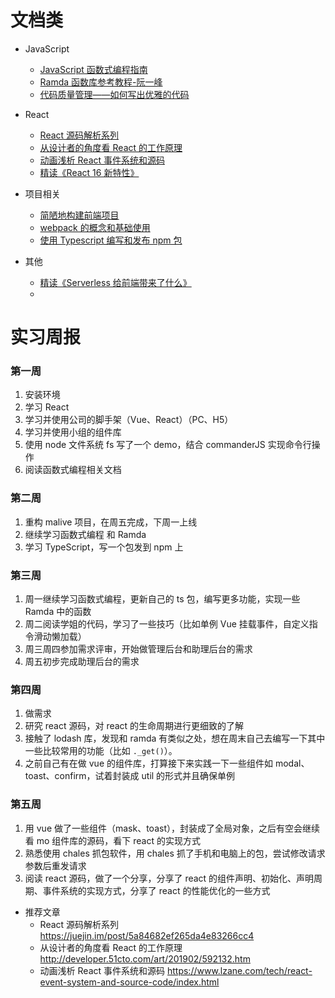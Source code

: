 # 文档类

* JavaScript
  * [JavaScript 函数式编程指南](https://llh911001.gitbooks.io/mostly-adequate-guide-chinese/content/)
  * [Ramda 函数库参考教程-阮一峰](http://www.ruanyifeng.com/blog/2017/03/ramda.html)
  * [代码质量管理——如何写出优雅的代码](https://juejin.im/post/5a93fb7a6fb9a0635e3d047b#heading-1)

* React 
  * [React 源码解析系列](https://juejin.im/post/5a84682ef265da4e83266cc4)
  * [从设计者的角度看 React 的工作原理](http://developer.51cto.com/art/201902/592132.htm)
  * [动画浅析 React 事件系统和源码](https://www.lzane.com/tech/react-event-system-and-source-code/index.html)
  * [精读《React 16 新特性》](https://segmentfault.com/a/1190000017321982#articleHeader26)
  
* 项目相关  
  * [简陋地构建前端项目](https://juejin.im/post/59a7ef006fb9a0249a414486)
  * [webpack 的概念和基础使用](https://juejin.im/book/5a6abad5518825733c144469/section/5a6abad5518825732e2f8546)
  * [使用 Typescript 编写和发布 npm 包](https://www.jianshu.com/p/8fa2c50720e4)

* 其他
  * [精读《Serverless 给前端带来了什么》](https://segmentfault.com/a/1190000018455041)
  * 

# 实习周报

### 第一周
1. 安装环境
2. 学习 React
3. 学习并使用公司的脚手架（Vue、React）（PC、H5）
4. 学习并使用小组的组件库
5. 使用 node 文件系统 fs 写了一个 demo，结合 commanderJS 实现命令行操作
6. 阅读函数式编程相关文档

### 第二周
1. 重构 malive 项目，在周五完成，下周一上线
2. 继续学习函数式编程 和 Ramda
3. 学习 TypeScript，写一个包发到 npm 上

### 第三周
1. 周一继续学习函数式编程，更新自己的 ts 包，编写更多功能，实现一些 Ramda 中的函数
2. 周二阅读学姐的代码，学习了一些技巧（比如单例 Vue 挂载事件，自定义指令滑动懒加载）
3. 周三周四参加需求评审，开始做管理后台和助理后台的需求
4. 周五初步完成助理后台的需求

### 第四周
1. 做需求
2. 研究 react 源码，对 react 的生命周期进行更细致的了解
3. 接触了 lodash 库，发现和 ramda 有类似之处，想在周末自己去编写一下其中一些比较常用的功能（比如 `._get()`）。
4. 之前自己有在做 vue 的组件库，打算接下来实践一下一些组件如 modal、toast、confirm，试着封装成 util 的形式并且确保单例

### 第五周
1. 用 vue 做了一些组件（mask、toast），封装成了全局对象，之后有空会继续看 mo 组件库的源码，看下 react 的实现方式
2. 熟悉使用 chales 抓包软件，用 chales 抓了手机和电脑上的包，尝试修改请求参数后重发请求
3. 阅读 react 源码，做了一个分享，分享了 react 的组件声明、初始化、声明周期、事件系统的实现方式，分享了 react 的性能优化的一些方式
* 推荐文章
  * React 源码解析系列  https://juejin.im/post/5a84682ef265da4e83266cc4
  * 从设计者的角度看 React 的工作原理 http://developer.51cto.com/art/201902/592132.htm 
  * 动画浅析 React 事件系统和源码 https://www.lzane.com/tech/react-event-system-and-source-code/index.html
